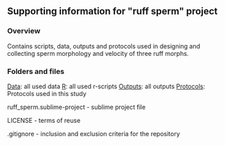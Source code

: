 ## Supporting information for "ruff sperm" project

### **Overview**

Contains scripts, data, outputs and protocols used in designing and collecting sperm morphology and velocity of three ruff morphs. 
### **Folders and files**

[Data](Data/): all used data
[R](R/): all used r-scripts
[Outputs](Output/): all outputs 
[Protocols](Protocols/): Protocols used in this study

ruff_sperm.sublime-project - sublime project file

LICENSE - terms of reuse

.gitignore - inclusion and exclusion criteria for the repository
